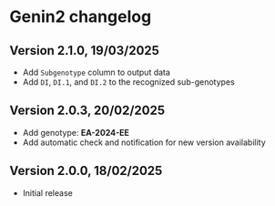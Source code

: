 # Genin2 changelog

## Version 2.1.0, 19/03/2025

- Add `Subgenotype` column to output data
- Add `DI`, `DI.1`, and `DI.2` to the recognized sub-genotypes

## Version 2.0.3, 20/02/2025

- Add genotype: **EA-2024-EE**
- Add automatic check and notification for new version availability


## Version 2.0.0, 18/02/2025

- Initial release
